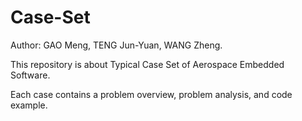 # Case-Set
Author: GAO Meng, TENG Jun-Yuan, WANG Zheng.

This repository is about Typical Case Set of Aerospace Embedded Software.

Each case contains a problem overview, problem analysis, and code example.
